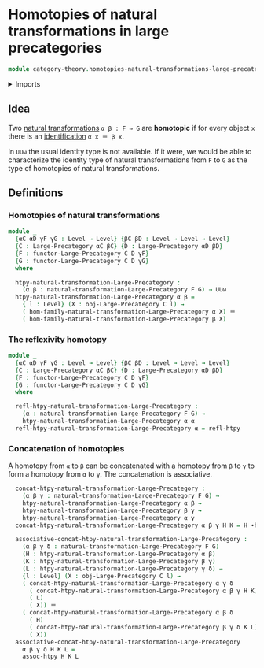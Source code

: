# Homotopies of natural transformations in large precategories

```agda
module category-theory.homotopies-natural-transformations-large-precategories where
```

<details><summary>Imports</summary>

```agda
open import category-theory.functors-large-precategories
open import category-theory.large-precategories
open import category-theory.natural-transformations-functors-large-precategories

open import foundation.homotopies
open import foundation.identity-types
open import foundation.universe-levels
```

</details>

## Idea

Two
[natural transformations](category-theory.natural-transformations-functors-large-precategories.md)
`α β : F ⇒ G` are **homotopic** if for every object `x` there is an
[identification](foundation-core.identity-types.md) `α x ＝ β x`.

In `UUω` the usual identity type is not available. If it were, we would be able
to characterize the identity type of natural transformations from `F` to `G` as
the type of homotopies of natural transformations.

## Definitions

### Homotopies of natural transformations

```agda
module _
  {αC αD γF γG : Level → Level} {βC βD : Level → Level → Level}
  {C : Large-Precategory αC βC} {D : Large-Precategory αD βD}
  {F : functor-Large-Precategory C D γF}
  {G : functor-Large-Precategory C D γG}
  where

  htpy-natural-transformation-Large-Precategory :
    (α β : natural-transformation-Large-Precategory F G) → UUω
  htpy-natural-transformation-Large-Precategory α β =
    { l : Level} (X : obj-Large-Precategory C l) →
    ( hom-family-natural-transformation-Large-Precategory α X) ＝
    ( hom-family-natural-transformation-Large-Precategory β X)
```

### The reflexivity homotopy

```agda
module _
  {αC αD γF γG : Level → Level} {βC βD : Level → Level → Level}
  {C : Large-Precategory αC βC} {D : Large-Precategory αD βD}
  {F : functor-Large-Precategory C D γF}
  {G : functor-Large-Precategory C D γG}
  where

  refl-htpy-natural-transformation-Large-Precategory :
    (α : natural-transformation-Large-Precategory F G) →
    htpy-natural-transformation-Large-Precategory α α
  refl-htpy-natural-transformation-Large-Precategory α = refl-htpy
```

### Concatenation of homotopies

A homotopy from `α` to `β` can be concatenated with a homotopy from `β` to `γ`
to form a homotopy from `α` to `γ`. The concatenation is associative.

```agda
  concat-htpy-natural-transformation-Large-Precategory :
    (α β γ : natural-transformation-Large-Precategory F G) →
    htpy-natural-transformation-Large-Precategory α β →
    htpy-natural-transformation-Large-Precategory β γ →
    htpy-natural-transformation-Large-Precategory α γ
  concat-htpy-natural-transformation-Large-Precategory α β γ H K = H ∙h K

  associative-concat-htpy-natural-transformation-Large-Precategory :
    (α β γ δ : natural-transformation-Large-Precategory F G)
    (H : htpy-natural-transformation-Large-Precategory α β)
    (K : htpy-natural-transformation-Large-Precategory β γ)
    (L : htpy-natural-transformation-Large-Precategory γ δ) →
    {l : Level} (X : obj-Large-Precategory C l) →
    ( concat-htpy-natural-transformation-Large-Precategory α γ δ
      ( concat-htpy-natural-transformation-Large-Precategory α β γ H K)
      ( L)
      ( X)) ＝
    ( concat-htpy-natural-transformation-Large-Precategory α β δ
      ( H)
      ( concat-htpy-natural-transformation-Large-Precategory β γ δ K L)
      ( X))
  associative-concat-htpy-natural-transformation-Large-Precategory
    α β γ δ H K L =
    assoc-htpy H K L
```
